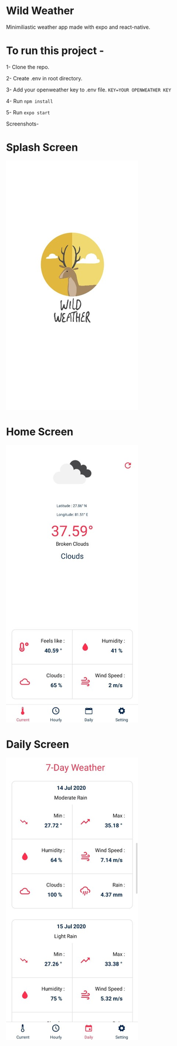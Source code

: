 # Wild Weather
Minimiliastic weather app made with expo and react-native. 

# To run this project - 
1- Clone the repo.

2- Create .env in root directory.

3- Add your openweather key to .env file. 
   `KEY=YOUR OPENWEATHER KEY`

4- Run `npm install`

5- Run `expo start`


Screenshots-

# Splash Screen

![Splash Screen](https://github.com/kanup4m/weather-react-native/blob/master/Screenshot/Splash.jpg?raw=true)

# Home Screen

![Splash Screen](https://github.com/kanup4m/weather-react-native/blob/master/Screenshot/Homescreen.jpg?raw=true)

# Daily Screen

![Splash Screen](https://github.com/kanup4m/weather-react-native/blob/master/Screenshot/Daily.jpg?raw=true)
